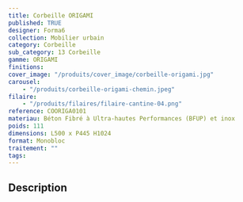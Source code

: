 ```yaml
---
title: Corbeille ORIGAMI
published: TRUE
designer: Forma6
collection: Mobilier urbain
category: Corbeille
sub_category: 13 Corbeille
gamme: ORIGAMI
finitions:
cover_image: "/produits/cover_image/corbeille-origami.jpg"
carousel:
    - "/produits/corbeille-origami-chemin.jpeg"
filaire:
    - "/produits/filaires/filaire-cantine-04.png"
reference: COORIGA0101
materiau: Béton Fibré à Ultra-hautes Performances (BFUP) et inox
poids: 111
dimensions: L500 x P445 H1024
format: Monobloc
traitement: ""
tags:
---
```


## Description
